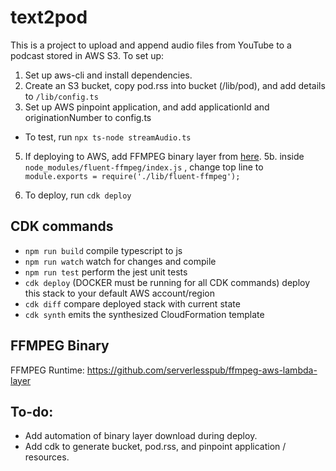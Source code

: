 # text2pod

This is a project to upload and append audio files from YouTube to a podcast stored in AWS S3. To set up:

1. Set up aws-cli and install dependencies.
2. Create an S3 bucket, copy pod.rss into bucket (/lib/pod), and add details to `/lib/config.ts`
3. Set up AWS pinpoint application, and add applicationId and originationNumber to config.ts

- To test, run `npx ts-node streamAudio.ts`

5. If deploying to AWS, add FFMPEG binary layer from [here](https://github.com/serverlesspub/ffmpeg-aws-lambda-layer).
   5b. inside `node_modules/fluent-ffmpeg/index.js` , change top line to `module.exports = require('./lib/fluent-ffmpeg');`

6. To deploy, run `cdk deploy`

## CDK commands

- `npm run build` compile typescript to js
- `npm run watch` watch for changes and compile
- `npm run test` perform the jest unit tests
- `cdk deploy` (DOCKER must be running for all CDK commands) deploy this stack to your default AWS account/region
- `cdk diff` compare deployed stack with current state
- `cdk synth` emits the synthesized CloudFormation template

## FFMPEG Binary

FFMPEG Runtime: https://github.com/serverlesspub/ffmpeg-aws-lambda-layer

## To-do:

- Add automation of binary layer download during deploy.
- Add cdk to generate bucket, pod.rss, and pinpoint application / resources.
